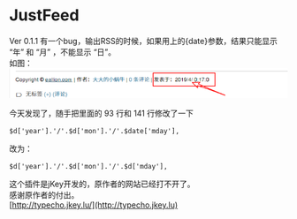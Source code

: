 # JustFeed
Ver 0.1.1 有一个bug，输出RSS的时候，如果用上的{date}参数，结果只能显示 “年” 和 “月” ，不能显示 “日”。  
如图：  
![](https://github.com/eallion/JustFeed/blob/master/bug.png)

今天发现了，随手把里面的 93 行和 141 行修改了一下
```
$d['year'].'/'.$d['mon'].'/'.$date['mday'],
```
改为：
```
$d['year'].'/'.$d['mon'].'/'.$d['mday'],
```

这个插件是jKey开发的，原作者的网站已经打不开了。  
感谢原作者的付出。  
[http://typecho.jkey.lu/](http://typecho.jkey.lu)

